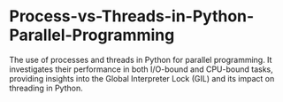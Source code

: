 # Process-vs-Threads-in-Python-Parallel-Programming
The use of processes and threads in Python for parallel programming. It investigates their performance in both I/O-bound and CPU-bound tasks, providing insights into the Global Interpreter Lock (GIL) and its impact on threading in Python.
